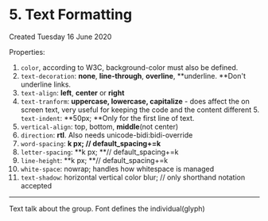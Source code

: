 # 5. Text Formatting

Created Tuesday 16 June 2020

Properties:

1. `color`, according to W3C, background-color must also be defined.
2. `text-decoration`: **none**, **line-through**, **overline**, **underline. **Don't underline links.
3. `text-align`: **left**, **center** or **right**
4. `text-tranform`: **uppercase, lowercase, capitalize** - does affect the on screen text, very useful for keeping the code and the content different 5.` text-indent`: **50px; **Only for the first line of text.
5. `vertical-align`: top, bottom, **middle**(not center)
6. `direction`: **rtl**. Also needs unicode-bidi:bidi-override
7. `word-spacing`: **k px; **//** default_spacing+=k**
8. `letter-spacing`: **k px; **// default_spacing+=k
9. `line-height`: **k px; **// default_spacing+=k
10. `white-space`: nowrap; handles how whitespace is managed
11. `text-shadow`: horizontal vertical color blur; // only shorthand notation accepted

---

Text talk about the group. Font defines the individual(glyph)
